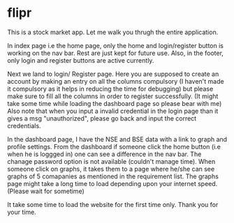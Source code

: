 # flipr
This is a stock market app.
Let me walk you thrugh the entire application.

In index page i.e the home page, only the home and login/register button is working on the nav bar. Rest are just kept for future use.
Also, in the footer, only login and register buttons are active currently.

Next we land to login/ Register page. Here you are supposed to create an account by making an entry on all the columns compulsory (I haven't made it compulsory as it helps in reducing
the time for debugging) but please make sure to fill all the columns in order to register successfully. (It might take some time while loading the dashboard page so please bear with me)
Also note that when you input a invalid credential in the login page than it gives a msg "unauthorized", please go back and input the correct credentials.

In the dashboard page, I have the NSE and BSE data with a link to graph and profile settings. From the dashboard if someone click the home button (i.e when he is loggged in) one can see a difference in the nav bar.
The chanage password option is not available (couldn't manage time). When someone click on graphs, it takes them to a page where he/she can see graphs of 5 comapanies as mentioned in the requirement list.
The graphs page might take a long time to load depending upon your internet speed. (Please wait for sometime)

It take some time to load the website for the first time only. 
Thank you for your time.
